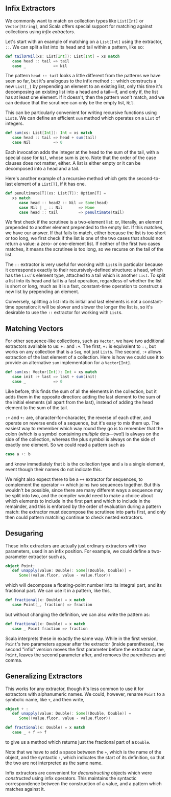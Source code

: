 ## Infix Extractors

We commonly want to match on collection types like `List[Int]` or `Vector[String]`, and Scala offers special
support for matching against collections using _infix extractors_.

Let's start with an example of matching on a `List[Int]` using the extractor, `::`. We can split a list into
its head and tail within a pattern, like so:
```scala
def tailOrNil(xs: List[Int]): List[Int] = xs match
   case head :: tail => tail
   case _            => Nil
```

The pattern `head :: tail` looks a little different from the patterns we have seen so far, but it's analogous to
the infix method `::` which constructs a new `List[_]` by prepending an element to an existing list, only this
time it's decomposing an existing list into a head and a tail—if, and only if, the list has at least one
element. If it doesn't, then the pattern won't match, and we can deduce that the scrutinee can only be the empty
list, `Nil`.

This can be particularly convenient for writing recursive functions using `List`s. We can define an efficient
`sum` method which operates on a `List` of integers.
```scala
def sum(xs: List[Int]): Int = xs match
   case head :: tail => head + sum(tail)
   case Nil          => 0
```
Each invocation adds the integer at the head to the sum of the tail, with a special case for `Nil`, whose sum is
zero. Note that the order of the case clauses does not matter, either. A list is either empty or it can be
decomposed into a head and a tail.

Here's another example of a recursive method which gets the second-to-last element of a `List[T]`, if it has
one.
```scala
def penultimate[T](xs: List[T]): Option[T] =
   xs match
      case head :: head2 :: Nil => Some(head)
      case Nil | _ :: Nil       => None
      case head :: tail         => penultimate(tail)
```

We first check if the scrutinee is a two-element list: or, literally, an element prepended to another element
prepended to the empty list. If this matches, we have our answer. If that fails to match, either because the
list is too short or too long, we first check if the list is one of the two cases that should not return a
value: a zero- or one-element list. If neither of the first two cases matches, it means the scrutinee is too
long, so we recurse on the tail of the list.

The `::` extractor is very useful for working with `List`s in particular because it corresponds exactly to their
recursively-defined structure: a head, which has the `List`'s element type, attached to a tail which is another
`List`. To split a list into its head and tail is a fast operation, regardless of whether the list is short or
long, much as it is a fast, constant-time operation to construct a new list by prepending an element.

Conversely, splitting a list into its initial and last elements is not a constant-time operation: it will be
slower and slower the longer the list is, so it's desirable to use the `::` extractor for working with `List`s.

## Matching Vectors

For other sequence-like collections, such as `Vector`, we have two additional extractors available to us:
`+:` and `:+`. The first, `+:` is equivalent to `::`, but works on any collection that is a `Seq`, not just
`List`s. The second, `:+` allows extraction of the last element of a collection. Here is how we could use it to
provide an alternative `sum` implementation for a `Vector[Int]`.
```scala
def sum(xs: Vector[Int]): Int = xs match
   case init :+ last => last + sum(init)
   case _            => 0
```

Like before, this finds the sum of all the elements in the collection, but it adds them in the opposite
direction: adding the last element to the sum of the initial elements (all apart from the last), instead of
adding the head element to the sum of the tail.

`:+` and `+:` are, character-for-character, the reverse of each other, and operate on reverse ends of a
sequence, but it's easy to mix them up. The easiest way to remember which way round they go is to remember that
the colon (which is a symbol containing _multiple_ dots—two!) is always on the side of the collection, whereas
the plus symbol is always on the side of exactly one element. So we could read a pattern such as
```scala
case a +: b
```
and know immediately that `b` is the collection type and `a` is a single element, event though their names do
not indicate this.

We might also expect there to be a `++` extractor for sequences, to complement the operator `++` which joins
two sequences together. But this wouldn't be possible, since there are many different ways a sequence may be
split into two, and the compiler would need to make a choice about which elements to include in the first part
and which to include in the remainder, and this is enforced by the order of evaluation during a pattern match:
the extractor must decompose the scrutinee into parts first, and only then could pattern matching continue to
check nested extractors.

## Desugaring

These infix extractors are actually just ordinary extractors with two parameters, used in an infix position. For
example, we could define a two-parameter extractor such as,
```scala
object Point:
   def unapply(value: Double): Some[(Double, Double)] =
      Some((value.floor, value - value.floor))
```
which will decompose a floating-point number into its integral part, and its fractional part. We can use it
in a pattern, like this,
```scala
def fractional(x: Double) = x match
   case Point(_, fraction) => fraction
```
but without changing the definition, we can also write the pattern as:
```scala
def fractional(x: Double) = x match
   case _ Point fraction => fraction
```

Scala interprets these in exactly the same way. While in the first version, `Point`'s two parameters appear
after the extractor (inside parentheses), the second "infix" version moves the first parameter before the
extractor name, `Point`, leaves the second parameter after, and removes the parentheses and comma.

## Generalizing Extractors

This works for any extractor, though it's less common to use it for extractors with alphanumeric names. We
could, however, rename `Point` to a symbolic name, like `+`, and then write,
```scala
object + :
   def unapply(value: Double): Some[(Double, Double)] =
      Some((value.floor, value - value.floor))

def fractional(x: Double) = x match
   case _ + f => f
```
to give us a method which returns just the fractional part of a `Double`.

Note that we have to add a space between the `+`, which is the name of the object, and the syntactic `:`, which
indicates the start of its definition, so that the two are not interpreted as the same name.

Infix extractors are convenient for _deconstructing_ objects which were _constructed_ using infix operators.
This maintains the syntactic correspondence between the construction of a value, and a pattern which matches
against it.
